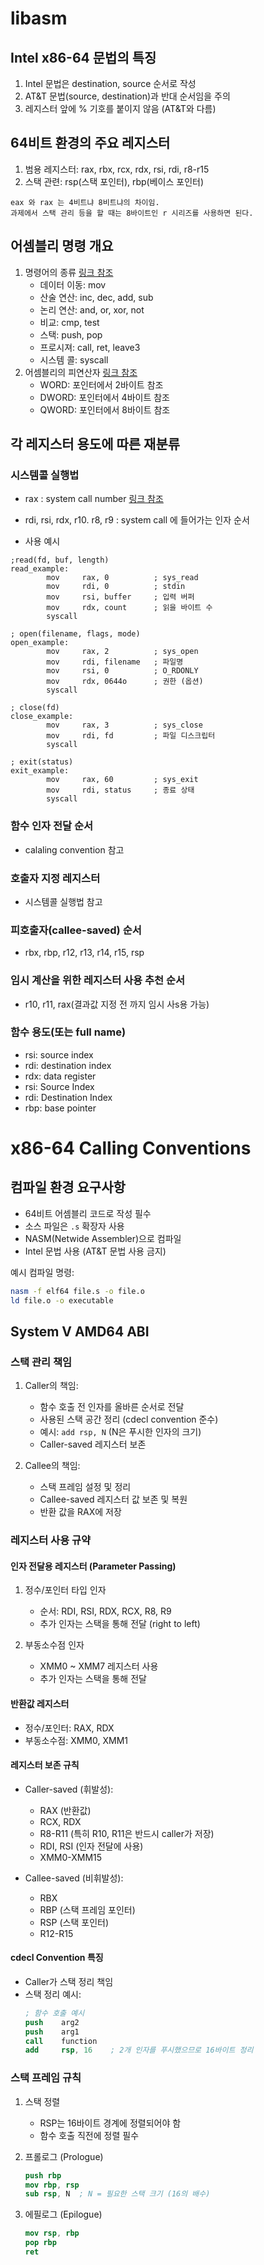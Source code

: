 # libasm

## Intel x86-64 문법의 특징

1. Intel 문법은 destination, source 순서로 작성
2. AT&T 문법(source, destination)과 반대 순서임을 주의
3. 레지스터 앞에 % 기호를 붙이지 않음 (AT&T와 다름)

## 64비트 환경의 주요 레지스터

1. 범용 레지스터: rax, rbx, rcx, rdx, rsi, rdi, r8-r15
2. 스택 관련: rsp(스택 포인터), rbp(베이스 포인터)

```
eax 와 rax 는 4비트냐 8비트냐의 차이임.
과제에서 스택 관리 등을 할 때는 8바이트인 r 시리즈를 사용하면 된다.
```

## 어셈블리 명령 개요
1. 명령어의 종류 [링크 참조](https://eteo.tistory.com/296)
    - 데이터 이동: mov
    - 산술 연산: inc, dec, add, sub
    - 논리 연산: and, or, xor, not
    - 비교: cmp, test
    - 스택: push, pop
    - 프로시져: call, ret, leave3
    - 시스템 콜:  syscall
2. 어셈블리의 피연산자 [링크 참조](https://eteo.tistory.com/296)
    - WORD: 포인터에서 2바이트 참조
    - DWORD: 포인터에서 4바이트 참조
    - QWORD: 포인터에서 8바이트 참조


## 각 레지스터 용도에 따른 재분류

### 시스템콜 실행법
- rax : system call number [링크 참조](https://blog.rchapman.org/posts/Linux_System_Call_Table_for_x86_64/) 

- rdi, rsi, rdx, r10. r8, r9 : system call 에 들어가는 인자 순서
- 사용 예시
```
;read(fd, buf, length)
read_example:
        mov     rax, 0          ; sys_read
        mov     rdi, 0          ; stdin
        mov     rsi, buffer     ; 입력 버퍼
        mov     rdx, count      ; 읽을 바이트 수
        syscall

; open(filename, flags, mode)
open_example:
        mov     rax, 2          ; sys_open
        mov     rdi, filename   ; 파일명
        mov     rsi, 0          ; O_RDONLY
        mov     rdx, 0644o      ; 권한 (옵션)
        syscall

; close(fd)
close_example:
        mov     rax, 3          ; sys_close
        mov     rdi, fd         ; 파일 디스크립터
        syscall

; exit(status)
exit_example:
        mov     rax, 60         ; sys_exit
        mov     rdi, status     ; 종료 상태
        syscall
```

### 함수 인자 전달 순서

- calaling convention 참고

### 호출자 지정 레지스터
- 시스템콜 실행법 참고

### 피호출자(callee-saved) 순서
- rbx, rbp, r12, r13, r14,  r15,  rsp

### 임시 계산을 위한 레지스터 사용 추천 순서
- r10, r11, rax(결과값 지정 전 까지 임시 사s용 가능)

### 함수 용도(또는 full name)
- rsi: source index
- rdi: destination index
- rdx: data register
- rsi: Source Index
- rdi: Destination Index
- rbp: base pointer

# x86-64 Calling Conventions

## 컴파일 환경 요구사항
- 64비트 어셈블리 코드로 작성 필수
- 소스 파일은 `.s` 확장자 사용
- NASM(Netwide Assembler)으로 컴파일
- Intel 문법 사용 (AT&T 문법 사용 금지)

예시 컴파일 명령:
```bash
nasm -f elf64 file.s -o file.o
ld file.o -o executable
```

## System V AMD64 ABI

### 스택 관리 책임
1. Caller의 책임:
    - 함수 호출 전 인자를 올바른 순서로 전달
    - 사용된 스택 공간 정리 (cdecl convention 준수)
    - 예시: `add rsp, N` (N은 푸시한 인자의 크기)
    - Caller-saved 레지스터 보존

2. Callee의 책임:
    - 스택 프레임 설정 및 정리
    - Callee-saved 레지스터 값 보존 및 복원
    - 반환 값을 RAX에 저장

### 레지스터 사용 규약

#### 인자 전달용 레지스터 (Parameter Passing)

1. 정수/포인터 타입 인자

    - 순서: RDI, RSI, RDX, RCX, R8, R9
    - 추가 인자는 스택을 통해 전달 (right to left)


2. 부동소수점 인자

    - XMM0 ~ XMM7 레지스터 사용
    - 추가 인자는 스택을 통해 전달

#### 반환값 레지스터

- 정수/포인터: RAX, RDX
- 부동소수점: XMM0, XMM1

#### 레지스터 보존 규칙
- Caller-saved (휘발성): 
  - RAX (반환값)
  - RCX, RDX
  - R8-R11 (특히 R10, R11은 반드시 caller가 저장)
  - RDI, RSI (인자 전달에 사용)
  - XMM0-XMM15

- Callee-saved (비휘발성):
  - RBX
  - RBP (스택 프레임 포인터)
  - RSP (스택 포인터)
  - R12-R15

#### cdecl Convention 특징
- Caller가 스택 정리 책임
- 스택 정리 예시:
  ```nasm
  ; 함수 호출 예시
  push    arg2
  push    arg1
  call    function
  add     rsp, 16    ; 2개 인자를 푸시했으므로 16바이트 정리
  ```

### 스택 프레임 규칙
1. 스택 정렬
   - RSP는 16바이트 경계에 정렬되어야 함
   - 함수 호출 직전에 정렬 필수

2. 프롤로그 (Prologue)
   ```nasm
   push rbp
   mov rbp, rsp
   sub rsp, N  ; N = 필요한 스택 크기 (16의 배수)
   ```

3. 에필로그 (Epilogue)
   ```nasm
   mov rsp, rbp
   pop rbp
   ret
   ```